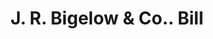 ---
doi: 10.7916/D8V99M4J
date_other: '1850'
date_other_textual: 1850-1859
form: printed ephemera
genre:
- Invoices
name:
- J. R. Bigelow & Co.
object_in_context_url: https://biggert.cul.columbia.edu/items/view/ave_biggert_00401
subject_hierarchical_geographic:
- Boston, Massachusetts, United States
subject_name:
- J. R. Bigelow & Co.
title: J. R. Bigelow & Co.. Bill
sort_title: J. R. Bigelow & Co.. Bill
call_number: ave_biggert_00401
coordinates:
- 42.35805555555556,-71.06361111111111
pid: ave_biggert_00401
identifiers: ave_biggert_00401
thumbnail: https://derivativo-3.library.columbia.edu/iiif/2/ldpd:344162/full/!256,256/0/native.jpg
permalink: /biggert/ave_biggert_00401/
layout: iiif-image-page
---
